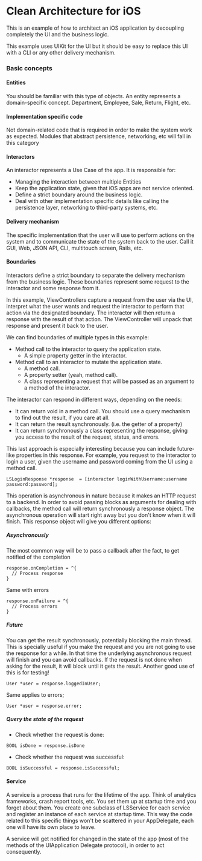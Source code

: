 # Clean Architecture for iOS

This is an example of how to architect an iOS application by decoupling completely the UI and the business logic.

This example uses UIKit for the UI but it should be easy to replace this UI with a CLI or any other delivery mechanism.

### Basic concepts
#### Entities
You should be familiar with this type of objects. An entity represents a domain-specific concept. Department, Employee, Sale, Return, Flight, etc.

#### Implementation specific code
Not domain-related code that is required in order to make the system work as expected. Modules that abstract persistence, networking, etc will fall in this category

#### Interactors
An interactor represents a Use Case of the app. It is responsible for:
* Managing the interaction between multiple Entities
* Keep the application state, given that iOS apps are not service oriented.
* Define a strict boundary around the business logic.
* Deal with other implementation specific details like calling the persistence layer, networking to third-party systems, etc.

#### Delivery mechanism
The specific implementation that the user will use to perform actions on the system and to communicate the state of the system back to the user. Call it GUI, Web, JSON API, CLI, multitouch screen, Rails, etc.

#### Boundaries
Interactors define a strict boundary to separate the delivery mechanism from the business logic. These boundaries represent some request to the interactor and some response from it.

In this example, ViewControllers capture a request from the user via the UI, interpret what the user wants and request the interactor to perform that action via the designated boundary. The interactor will then return a response with the result of that action. The ViewController will unpack that response and present it back to the user.

We can find boundaries of multiple types in this example:

- Method call to the interactor to query the application state. 
  - A simple property getter in the interactor.
- Method call to an interactor to mutate the application state.
  - A method call.
  - A property setter (yeah, method call).
  - A class representing a request that will be passed as an argument to a method of the interactor.
  
The interactor can respond in different ways, depending on the needs:

- It can return void in a method call. You should use a query mechanism to find out the result, if you care at all.
- It can return the result synchronously. (i.e. the getter of a property)
- It can return synchronously a class representing the response, giving you access to the result of the request, status, and errors. 

This last approach is especially interesting because you can include future-like properties in this response. For example, you request to the interactor to login a user, given the username and password coming from the UI using a method call. 

```objc
LSLoginResponse *response  = [interactor loginWithUsername:username password:password];
```

This operation is asynchronous in nature because it makes an HTTP request to a backend. In order to avoid passing blocks as arguments for dealing with callbacks, the method call will return synchronously a response object. The asynchronous operation will start right away but you don't know when it will finish. This response object will give you different options:


##### Asynchronously
The most common way will be to pass a callback after the fact, to get notified of the completion

```objc
response.onCompletion = ^{
  // Process response
}
```
Same with errors
```objc
response.onFailure = ^{
  // Process errors
}
```

##### Future
You can get the result synchronously, potentially blocking the main thread. This is specially useful if you make the request and you are not going to use the response for a while. In that time the underlying asynchronous request will finish and you can avoid callbacks. If the request is not done when asking for the result, it will block until it gets the result. Another good use of this is for testing!

```objc
User *user = response.loggedInUser;
```

Same applies to errors;

```objc
User *user = response.error;
```

##### Query the state of the request
- Check whether the request is done:
```objc
BOOL isDone = response.isDone
```

- Check whether the request was successful:
```objc
BOOL isSuccessful = response.isSuccessful;
```

#### Service
A service is a process that runs for the lifetime of the app. Think of analytics frameworks, crash report tools, etc. You set them up at startup time and you forget about them. You create one subclass of LSService for each service and register an instance of each service at startup time. This way the code related to this specific things won't be scattered in your AppDelegate, each one will have its own place to leave.

A service will get notified for changed in the state of the app (most of the methods of the UIApplication Delegate protocol), in order to act consequently.

